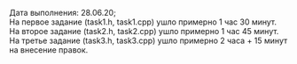 Дата выполнения: 28.06.20;  
На первое задание (task1.h, task1.cpp) ушло примерно 1 час 30 минут.  
На второе задание (task2.h, task2.cpp) ушло примерно 1 час 45 минут.  
На третье задание (task3.h, task3.cpp) ушло примерно 2 часа + 15 минут на внесение правок.  

